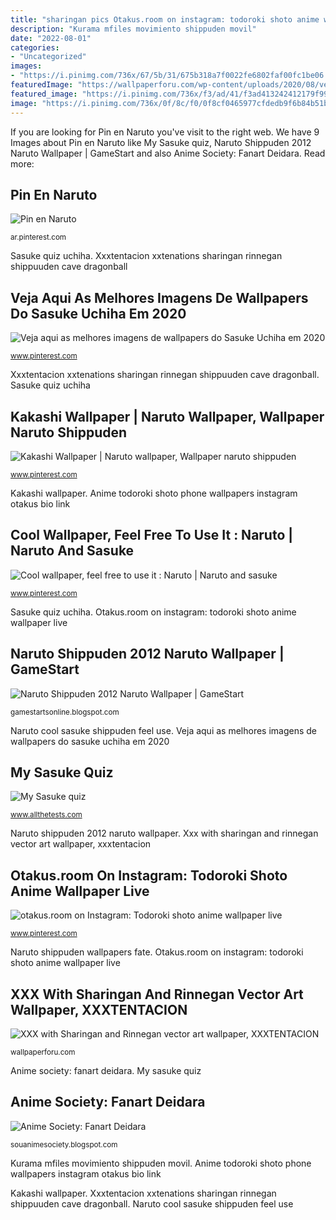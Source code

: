 ```yaml
---
title: "sharingan pics Otakus.room on instagram: todoroki shoto anime wallpaper live"
description: "Kurama mfiles movimiento shippuden movil"
date: "2022-08-01"
categories:
- "Uncategorized"
images:
- "https://i.pinimg.com/736x/67/5b/31/675b318a7f0022fe6802faf00fc1be06.jpg"
featuredImage: "https://wallpaperforu.com/wp-content/uploads/2020/08/vector-wallpaper-20082715085391080x1920.jpg"
featured_image: "https://i.pinimg.com/736x/f3/ad/41/f3ad413242412179f994195d0d099bef.jpg"
image: "https://i.pinimg.com/736x/0f/8c/f0/0f8cf0465977cfdedb9f6b84b51b926e.jpg"
---
```


If you are looking for Pin en Naruto you've visit to the right web. We have 9 Images about Pin en Naruto like My Sasuke quiz, Naruto Shippuden 2012 Naruto Wallpaper | GameStart and also Anime Society: Fanart Deidara. Read more:

## Pin En Naruto

![Pin en Naruto](https://i.pinimg.com/736x/b8/73/e3/b873e354f630e1c6e93b1f59e17beff3.jpg "Cool wallpaper, feel free to use it : naruto")

<small>ar.pinterest.com</small>

Sasuke quiz uchiha. Xxxtentacion xxtenations sharingan rinnegan shippuuden cave dragonball

## Veja Aqui As Melhores Imagens De Wallpapers Do Sasuke Uchiha Em 2020

![Veja aqui as melhores imagens de wallpapers do Sasuke Uchiha em 2020](https://i.pinimg.com/736x/f3/ad/41/f3ad413242412179f994195d0d099bef.jpg "Pin en naruto")

<small>www.pinterest.com</small>

Xxxtentacion xxtenations sharingan rinnegan shippuuden cave dragonball. Sasuke quiz uchiha

## Kakashi Wallpaper | Naruto Wallpaper, Wallpaper Naruto Shippuden

![Kakashi Wallpaper | Naruto wallpaper, Wallpaper naruto shippuden](https://i.pinimg.com/736x/0f/8c/f0/0f8cf0465977cfdedb9f6b84b51b926e.jpg "My sasuke quiz")

<small>www.pinterest.com</small>

Kakashi wallpaper. Anime todoroki shoto phone wallpapers instagram otakus bio link

## Cool Wallpaper, Feel Free To Use It : Naruto | Naruto And Sasuke

![Cool wallpaper, feel free to use it : Naruto | Naruto and sasuke](https://i.pinimg.com/736x/1a/32/36/1a3236054db84a84bfa30760ba8edd4e.jpg "Otakus.room on instagram: todoroki shoto anime wallpaper live")

<small>www.pinterest.com</small>

Sasuke quiz uchiha. Otakus.room on instagram: todoroki shoto anime wallpaper live

## Naruto Shippuden 2012 Naruto Wallpaper | GameStart

![Naruto Shippuden 2012 Naruto Wallpaper | GameStart](http://3.bp.blogspot.com/-UANzCnY7PjM/TipQeCjslOI/AAAAAAAAAyA/qIDKwmY3LvU/s1600/naruto-shippuden-wallpapers-339.jpg "Xxx with sharingan and rinnegan vector art wallpaper, xxxtentacion")

<small>gamestartsonline.blogspot.com</small>

Naruto cool sasuke shippuden feel use. Veja aqui as melhores imagens de wallpapers do sasuke uchiha em 2020

## My Sasuke Quiz

![My Sasuke quiz](http://www.allthetests.com/quiz25/picture/pic_1202851342_1.jpg "Veja aqui as melhores imagens de wallpapers do sasuke uchiha em 2020")

<small>www.allthetests.com</small>

Naruto shippuden 2012 naruto wallpaper. Xxx with sharingan and rinnegan vector art wallpaper, xxxtentacion

## Otakus.room On Instagram: Todoroki Shoto Anime Wallpaper Live

![otakus.room on Instagram: Todoroki shoto anime wallpaper live](https://i.pinimg.com/736x/67/5b/31/675b318a7f0022fe6802faf00fc1be06.jpg "Kurama mfiles movimiento shippuden movil")

<small>www.pinterest.com</small>

Naruto shippuden wallpapers fate. Otakus.room on instagram: todoroki shoto anime wallpaper live

## XXX With Sharingan And Rinnegan Vector Art Wallpaper, XXXTENTACION

![XXX with Sharingan and Rinnegan vector art wallpaper, XXXTENTACION](https://wallpaperforu.com/wp-content/uploads/2020/08/vector-wallpaper-20082715085391080x1920.jpg "Kakashi wallpaper")

<small>wallpaperforu.com</small>

Anime society: fanart deidara. My sasuke quiz

## Anime Society: Fanart Deidara

![Anime Society: Fanart Deidara](http://2.bp.blogspot.com/_kD0-a4xNd4g/TNY0j6H3ZOI/AAAAAAAAAMY/qeROgU8iKks/s1600/Deiadara-05.jpg "Cool wallpaper, feel free to use it : naruto")

<small>souanimesociety.blogspot.com</small>

Kurama mfiles movimiento shippuden movil. Anime todoroki shoto phone wallpapers instagram otakus bio link

Kakashi wallpaper. Xxxtentacion xxtenations sharingan rinnegan shippuuden cave dragonball. Naruto cool sasuke shippuden feel use
